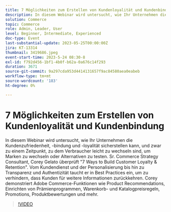 ```yaml
---
title: 7 Möglichkeiten zum Erstellen von Kundenloyalität und Kundenbindung
description: In diesem Webinar wird untersucht, wie Ihr Unternehmen die Kundenzufriedenheit, -bindung und -loyalität sicherstellen kann, und zwar zu einem Zeitpunkt, zu dem Verbraucher leicht zu wechseln sind, um Marken zu wechseln oder Alternativen zu testen. Sr. Commerce Strategy Consultant, Corey Gelato überprüft "7 Ways to Build Customer Loyalty & Retention". Vom Kundendienst und der Personalisierung bis hin zu Transparenz und Authentizität taucht er in Best Practices ein, um zu verhindern, dass Kunden für weitere Informationen zurückkehren. Corey demonstriert Adobe Commerce-Funktionen wie Product Recommendations, Einrichten von Prämienprogrammen, Warenkorb- und Katalogpreisregeln, Promotions, Produktbewertungen und mehr.
solution: Commerce
topic: Commerce
role: Admin, Leader, User
level: Beginner, Intermediate, Experienced
doc-type: Event
last-substantial-update: 2023-05-25T00:00:00Z
jira: KT-13314
thumbnail: 3419686.jpeg
event-start-time: 2023-5-24 08:30-8
exl-id: f792d456-1bf1-4b0f-b62a-0a676c14f293
duration: 3671
source-git-commit: 9a297cda953d4414131657f9ac84580aea0eabeb
workflow-type: tm+mt
source-wordcount: '183'
ht-degree: 0%

---
```


# 7 Möglichkeiten zum Erstellen von Kundenloyalität und Kundenbindung

In diesem Webinar wird untersucht, wie Ihr Unternehmen die Kundenzufriedenheit, -bindung und -loyalität sicherstellen kann, und zwar zu einem Zeitpunkt, zu dem Verbraucher leicht zu wechseln sind, um Marken zu wechseln oder Alternativen zu testen. Sr. Commerce Strategy Consultant, Corey Gelato überprüft &quot;7 Ways to Build Customer Loyalty &amp; Retention&quot;. Vom Kundendienst und der Personalisierung bis hin zu Transparenz und Authentizität taucht er in Best Practices ein, um zu verhindern, dass Kunden für weitere Informationen zurückkehren. Corey demonstriert Adobe Commerce-Funktionen wie Product Recommendations, Einrichten von Prämienprogrammen, Warenkorb- und Katalogpreisregeln, Promotions, Produktbewertungen und mehr.

>[!VIDEO](https://video.tv.adobe.com/v/3419686/?learn=on)
